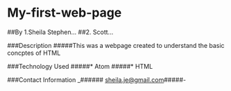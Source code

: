 # My-first-web-page
##By 1.Sheila Stephen...
  ##2. Scott...


###Description
#####This was a webpage created to understand the basic concptes of HTML

###Technology Used
#####* Atom
#####* HTML

###Contact Information
_###### sheila.je@gmail.com#####-
